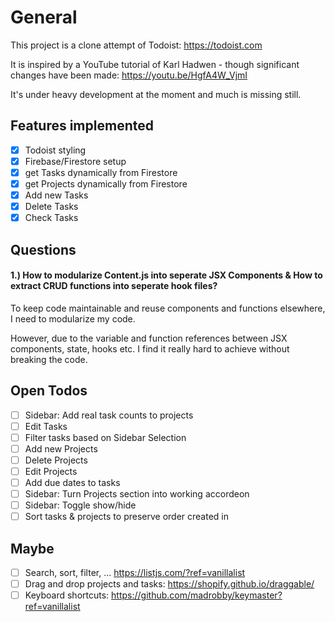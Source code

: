 # General

This project is a clone attempt of Todoist: https://todoist.com

It is inspired by a YouTube tutorial of Karl Hadwen - though significant changes have been made: https://youtu.be/HgfA4W_VjmI

It's under heavy development at the moment and much is missing still.

## Features implemented

- [x] Todoist styling
- [x] Firebase/Firestore setup
- [x] get Tasks dynamically from Firestore
- [x] get Projects dynamically from Firestore
- [x] Add new Tasks
- [x] Delete Tasks
- [x] Check Tasks

## Questions

#### 1.) How to modularize Content.js into seperate JSX Components & How to extract CRUD functions into seperate hook files?

To keep code maintainable and reuse components and functions elsewhere, I need to modularize my code.

However, due to the variable and function references between JSX components, state, hooks etc. I find it really hard to achieve without breaking the code.

## Open Todos

- [ ] Sidebar: Add real task counts to projects
- [ ] Edit Tasks
- [ ] Filter tasks based on Sidebar Selection
- [ ] Add new Projects
- [ ] Delete Projects
- [ ] Edit Projects
- [ ] Add due dates to tasks
- [ ] Sidebar: Turn Projects section into working accordeon
- [ ] Sidebar: Toggle show/hide
- [ ] Sort tasks & projects to preserve order created in

## Maybe

- [ ] Search, sort, filter, ... https://listjs.com/?ref=vanillalist
- [ ] Drag and drop projects and tasks: https://shopify.github.io/draggable/
- [ ] Keyboard shortcuts: https://github.com/madrobby/keymaster?ref=vanillalist
